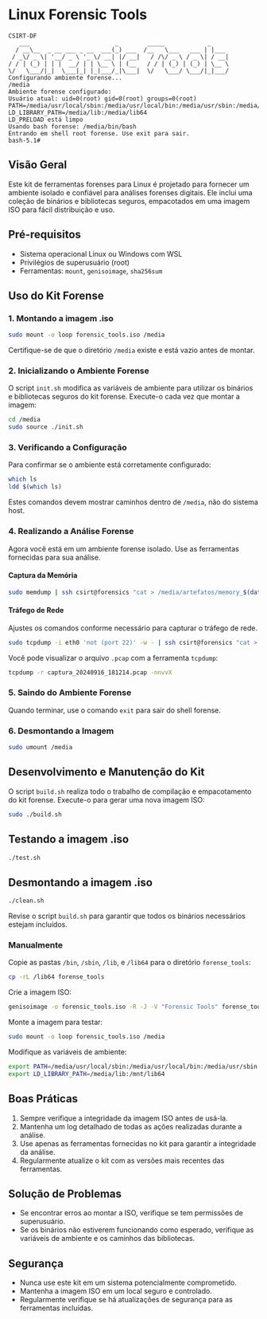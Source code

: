 # Linux Forensic Tools

```console
CSIRT-DF
   ___                        _        _____            _      
  / __\__  _ __ ___ _ __  ___(_) ___  /__   \___   ___ | |___  
 / _\/ _ \| '__/ _ \ '_ \/ __| |/ __|   / /\/ _ \ / _ \| / __| 
/ / | (_) | | |  __/ | | \__ \ | (__   / / | (_) | (_) | \__ \ 
\/   \___/|_|  \___|_| |_|___/_|\___|  \/   \___/ \___/|_|___/ 
Configurando ambiente forense...
/media
Ambiente forense configurado:
Usuário atual: uid=0(root) gid=0(root) groups=0(root)
PATH=/media/usr/local/sbin:/media/usr/local/bin:/media/usr/sbin:/media/usr/bin:/media/sbin:/media/bin
LD_LIBRARY_PATH=/media/lib:/media/lib64
LD_PRELOAD está limpo
Usando bash forense: /media/bin/bash
Entrando em shell root forense. Use exit para sair.
bash-5.1# 
```

## Visão Geral

Este kit de ferramentas forenses para Linux é projetado para fornecer um ambiente isolado e confiável para análises forenses digitais. Ele inclui uma coleção de binários e bibliotecas seguros, empacotados em uma imagem ISO para fácil distribuição e uso.

## Pré-requisitos

- Sistema operacional Linux ou Windows com WSL
- Privilégios de superusuário (root)
- Ferramentas: `mount`, `genisoimage`, `sha256sum`

## Uso do Kit Forense

### 1. Montando a imagem .iso

```bash
sudo mount -o loop forensic_tools.iso /media
```

Certifique-se de que o diretório `/media` existe e está vazio antes de montar.

### 2. Inicializando o Ambiente Forense

O script `init.sh` modifica as variáveis de ambiente para utilizar os binários e bibliotecas seguros do kit forense. Execute-o cada vez que montar a imagem:

```bash
cd /media
sudo source ./init.sh
```

### 3. Verificando a Configuração

Para confirmar se o ambiente está corretamente configurado:

```bash
which ls
ldd $(which ls)
```

Estes comandos devem mostrar caminhos dentro de `/media`, não do sistema host.

### 4. Realizando a Análise Forense

Agora você está em um ambiente forense isolado. Use as ferramentas fornecidas para sua análise.

#### Captura da Memória

```bash
sudo memdump | ssh csirt@forensics "cat > /media/artefatos/memory_$(date +%Y%m%d_%H%M%S).dump"
```

#### Tráfego de Rede

Ajustes os comandos conforme necessário para capturar o tráfego de rede.

```bash
sudo tcpdump -i eth0 'not (port 22)' -w - | ssh csirt@forensics "cat > /media/artefatos/captura_$(date +%Y%m%d_%H%M%S).pcap"
```

Você pode visualizar o arquivo `.pcap` com a ferramenta `tcpdump`:

```bash
tcpdump -r captura_20240916_181214.pcap -nnvvX
```

### 5. Saindo do Ambiente Forense

Quando terminar, use o comando `exit` para sair do shell forense.

### 6. Desmontando a Imagem

```bash
sudo umount /media
```

## Desenvolvimento e Manutenção do Kit

O script `build.sh` realiza todo o trabalho de compilação e empacotamento do kit forense. Execute-o para gerar uma nova imagem ISO:

```bash
sudo ./build.sh
```

## Testando a imagem .iso

```bash
./test.sh
```

## Desmontando a imagem .iso

```bash
./clean.sh
```

Revise o script `build.sh` para garantir que todos os binários necessários estejam incluídos.

### Manualmente

Copie as pastas `/bin`, `/sbin`, `/lib`, e `/lib64` para o diretório `forense_tools`:

```bash
cp -rL /lib64 forense_tools
```

Crie a imagem ISO:

```bash
genisoimage -o forensic_tools.iso -R -J -V "Forensic Tools" forense_tools
```

Monte a imagem para testar:

```bash
sudo mount -o loop forensic_tools.iso /media
```

Modifique as variáveis de ambiente:

```bash
export PATH=/media/usr/local/sbin:/media/usr/local/bin:/media/usr/sbin:/media/usr/bin:/media/sbin:/media/bin
export LD_LIBRARY_PATH=/media/lib:/mnt/lib64
```

## Boas Práticas

1. Sempre verifique a integridade da imagem ISO antes de usá-la.
2. Mantenha um log detalhado de todas as ações realizadas durante a análise.
3. Use apenas as ferramentas fornecidas no kit para garantir a integridade da análise.
4. Regularmente atualize o kit com as versões mais recentes das ferramentas.

## Solução de Problemas

- Se encontrar erros ao montar a ISO, verifique se tem permissões de superusuário.
- Se os binários não estiverem funcionando como esperado, verifique as variáveis de ambiente e os caminhos das bibliotecas.

## Segurança

- Nunca use este kit em um sistema potencialmente comprometido.
- Mantenha a imagem ISO em um local seguro e controlado.
- Regularmente verifique se há atualizações de segurança para as ferramentas incluídas.
